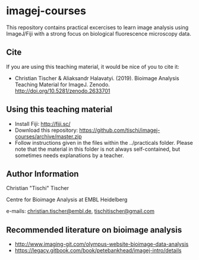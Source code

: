 # imagej-courses

This repository contains practical excercises to learn image analysis using ImageJ/Fiji with a strong focus on biological fluorescence microscopy data.

## Cite

If you are using this teaching material, it would be nice of you to cite it:

- Christian Tischer & Aliaksandr Halavatyi. (2019). Bioimage Analysis Teaching Material for ImageJ. Zenodo. http://doi.org/10.5281/zenodo.2633701

## Using this teaching material

- Install Fiji: http://fiji.sc/
- Download this repository: https://github.com/tischi/imagej-courses/archive/master.zip
- Follow instructions given in the files within the ../practicals folder. Please note that the material in this folder is not always self-contained, but sometimes needs explanations by a teacher.

## Author Information

Christian "Tischi" Tischer

Centre for Bioimage Analysis at EMBL Heidelberg

e-mails: christian.tischer@embl.de, tischitischer@gmail.com

## Recommended literature on bioimage analysis

- http://www.imaging-git.com/olympus-website-bioimage-data-analysis
- https://legacy.gitbook.com/book/petebankhead/imagej-intro/details








